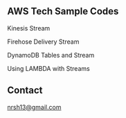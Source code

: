 ## AWS Tech Sample Codes

Kinesis Stream

Firehose Delivery Stream

DynamoDB Tables and Stream

Using LAMBDA with Streams

## Contact
nrsh13@gmail.com
